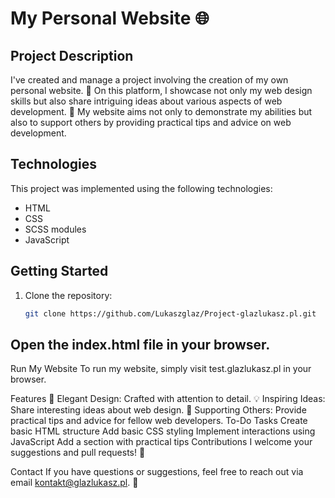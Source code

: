 # My Personal Website 🌐

## Project Description

I've created and manage a project involving the creation of my own personal website. 🚀 On this platform, I showcase not only my web design skills but also share intriguing ideas about various aspects of web development. 🌟 My website aims not only to demonstrate my abilities but also to support others by providing practical tips and advice on web development.

## Technologies

This project was implemented using the following technologies:

- HTML
- CSS
- SCSS modules
- JavaScript

## Getting Started

1. Clone the repository:

   ```bash
   git clone https://github.com/Lukaszglaz/Project-glazlukasz.pl.git
   
## Open the index.html file in your browser.

Run My Website
To run my website, simply visit test.glazlukasz.pl in your browser.

Features
🎨 Elegant Design: Crafted with attention to detail.
💡 Inspiring Ideas: Share interesting ideas about web design.
🤝 Supporting Others: Provide practical tips and advice for fellow web developers.
To-Do Tasks
 Create basic HTML structure
 Add basic CSS styling
 Implement interactions using JavaScript
 Add a section with practical tips
Contributions
I welcome your suggestions and pull requests! 🚀

Contact
If you have questions or suggestions, feel free to reach out via email kontakt@glazlukasz.pl. 📧
